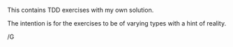 This contains TDD exercises with my own solution.

The intention is for the exercises to be of varying types with a hint of reality.

/G